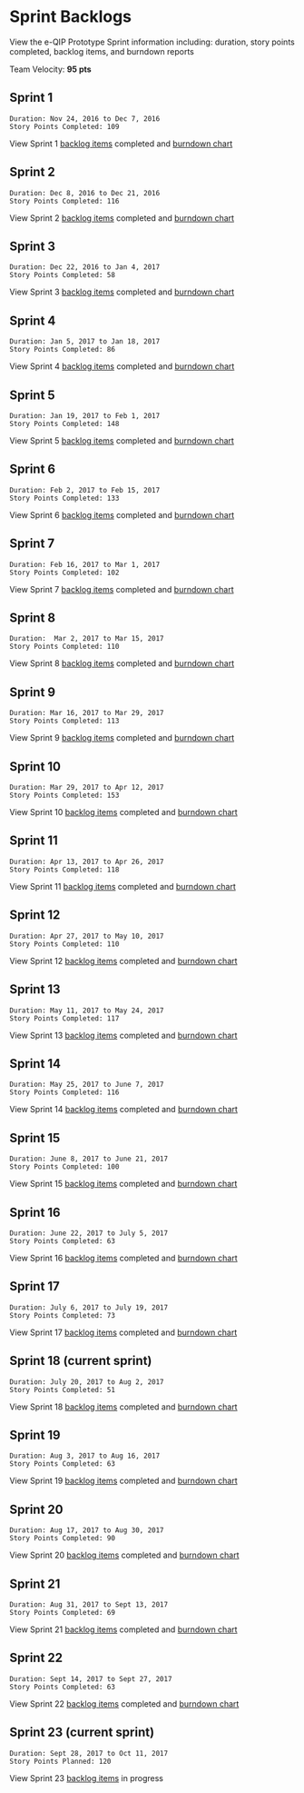 # Sprint Backlogs
View the e-QIP Prototype Sprint information including: duration, story points completed, backlog items, and burndown reports

Team Velocity: **95 pts**


## Sprint 1 
```
Duration: Nov 24, 2016 to Dec 7, 2016
Story Points Completed: 109
```
View Sprint 1 [backlog items][2] completed and [burndown chart][10]

## Sprint 2
```
Duration: Dec 8, 2016 to Dec 21, 2016
Story Points Completed: 116
```
View Sprint 2 [backlog items][3] completed and [burndown chart][11]

## Sprint 3
```
Duration: Dec 22, 2016 to Jan 4, 2017
Story Points Completed: 58
```
View Sprint 3 [backlog items][4] completed and [burndown chart][12]

## Sprint 4
```
Duration: Jan 5, 2017 to Jan 18, 2017
Story Points Completed: 86
```
View Sprint 4 [backlog items][5] completed and [burndown chart][13]

## Sprint 5
```
Duration: Jan 19, 2017 to Feb 1, 2017
Story Points Completed: 148
```
View Sprint 5 [backlog items][6] completed and [burndown chart][14]

## Sprint 6
```
Duration: Feb 2, 2017 to Feb 15, 2017
Story Points Completed: 133
```
View Sprint 6 [backlog items][7] completed and [burndown chart][15]

## Sprint 7
```
Duration: Feb 16, 2017 to Mar 1, 2017
Story Points Completed: 102
```
View Sprint 7 [backlog items][8] completed and [burndown chart][16]

## Sprint 8
```
Duration:  Mar 2, 2017 to Mar 15, 2017
Story Points Completed: 110
```
View Sprint 8 [backlog items][9] completed and [burndown chart][17] 

## Sprint 9 
```
Duration: Mar 16, 2017 to Mar 29, 2017
Story Points Completed: 113
```
View Sprint 9 [backlog items][18] completed and [burndown chart][20]

## Sprint 10
```
Duration: Mar 29, 2017 to Apr 12, 2017
Story Points Completed: 153
```
View Sprint 10 [backlog items][19] completed and [burndown chart][21]

## Sprint 11
```
Duration: Apr 13, 2017 to Apr 26, 2017
Story Points Completed: 118
```
View Sprint 11 [backlog items][22] completed and [burndown chart][23]

## Sprint 12
```
Duration: Apr 27, 2017 to May 10, 2017
Story Points Completed: 110
```
View Sprint 12 [backlog items][24] completed and [burndown chart][26]

## Sprint 13 
```
Duration: May 11, 2017 to May 24, 2017
Story Points Completed: 117
```
View Sprint 13 [backlog items][25] completed and [burndown chart][27]

## Sprint 14 
```
Duration: May 25, 2017 to June 7, 2017
Story Points Completed: 116
```
View Sprint 14 [backlog items][28] completed and [burndown chart][29]

## Sprint 15 
```
Duration: June 8, 2017 to June 21, 2017
Story Points Completed: 100
```
View Sprint 15 [backlog items][30] completed and [burndown chart][31]

## Sprint 16
```
Duration: June 22, 2017 to July 5, 2017
Story Points Completed: 63
```
View Sprint 16 [backlog items][32] completed and [burndown chart][33]

## Sprint 17 
```
Duration: July 6, 2017 to July 19, 2017
Story Points Completed: 73
```
View Sprint 17 [backlog items][40] completed and [burndown chart][34]

## Sprint 18 (current sprint)
```
Duration: July 20, 2017 to Aug 2, 2017
Story Points Completed: 51
```
View Sprint 18 [backlog items][41] completed and [burndown chart][35]

## Sprint 19
```
Duration: Aug 3, 2017 to Aug 16, 2017
Story Points Completed: 63
```
View Sprint 19 [backlog items][42] completed and [burndown chart][36]

## Sprint 20
```
Duration: Aug 17, 2017 to Aug 30, 2017
Story Points Completed: 90
```
View Sprint 20 [backlog items][43] completed and [burndown chart][37]

## Sprint 21
```
Duration: Aug 31, 2017 to Sept 13, 2017
Story Points Completed: 69
```
View Sprint 21 [backlog items][44] completed and [burndown chart][38]

## Sprint 22 
```
Duration: Sept 14, 2017 to Sept 27, 2017
Story Points Completed: 63
```
View Sprint 22 [backlog items][45] completed and [burndown chart][39]

## Sprint 23 (current sprint)
```
Duration: Sept 28, 2017 to Oct 11, 2017
Story Points Planned: 120
```
View Sprint 23 [backlog items][46] in progress


[1]: http://burndown.io/#truetandem/e-QIP-prototype/14
[2]: https://github.com/truetandem/e-QIP-prototype/milestone/2?closed=1
[3]: https://github.com/truetandem/e-QIP-prototype/milestone/3?closed=1
[4]: https://github.com/truetandem/e-QIP-prototype/milestone/4?closed=1
[5]: https://github.com/truetandem/e-QIP-prototype/milestone/5?closed=1
[6]: https://github.com/truetandem/e-QIP-prototype/milestone/6?closed=1
[7]: https://github.com/truetandem/e-QIP-prototype/milestone/7?closed=1
[8]: https://github.com/truetandem/e-QIP-prototype/milestone/8?closed=1
[9]: https://github.com/truetandem/e-QIP-prototype/milestone/9?closed=1
[10]: https://github.com/truetandem/e-QIP-prototype/issues/613
[11]: https://github.com/truetandem/e-QIP-prototype/issues/614
[12]: https://github.com/truetandem/e-QIP-prototype/issues/615
[13]: https://github.com/truetandem/e-QIP-prototype/issues/616
[14]: https://github.com/truetandem/e-QIP-prototype/issues/617
[15]: https://github.com/truetandem/e-QIP-prototype/issues/618
[16]: https://github.com/truetandem/e-QIP-prototype/issues/619
[17]: https://github.com/truetandem/e-QIP-prototype/issues/725
[18]: https://github.com/truetandem/e-QIP-prototype/milestone/10?closed=1
[19]: https://github.com/truetandem/e-QIP-prototype/milestone/11?closed=1
[20]: https://github.com/truetandem/e-QIP-prototype/issues/812
[21]: https://github.com/truetandem/e-QIP-prototype/issues/968
[22]: https://github.com/truetandem/e-QIP-prototype/milestone/12?closed=1
[23]: https://github.com/truetandem/e-QIP-prototype/issues/1077
[24]: https://github.com/truetandem/e-QIP-prototype/milestone/13?closed=1
[25]: https://github.com/truetandem/e-QIP-prototype/milestone/14?closed=1
[26]: https://github.com/truetandem/e-QIP-prototype/issues/1231
[27]: https://github.com/truetandem/e-QIP-prototype/issues/1318
[28]: https://github.com/truetandem/e-QIP-prototype/milestone/15?closed=1
[29]: https://github.com/truetandem/e-QIP-prototype/issues/1473
[30]: https://github.com/truetandem/e-QIP-prototype/milestone/16?closed=1
[31]: https://github.com/truetandem/e-QIP-prototype/issues/1474
[32]: https://github.com/truetandem/e-QIP-prototype/milestone/17?closed=1
[33]: https://github.com/truetandem/e-QIP-prototype/issues/2022
[34]: https://github.com/truetandem/e-QIP-prototype/issues/2023
[35]: https://github.com/truetandem/e-QIP-prototype/issues/2024
[36]: https://github.com/truetandem/e-QIP-prototype/issues/2025
[37]: https://github.com/truetandem/e-QIP-prototype/issues/2026
[38]: https://github.com/truetandem/e-QIP-prototype/issues/2027
[39]: https://github.com/truetandem/e-QIP-prototype/issues/2028
[40]: https://github.com/truetandem/e-QIP-prototype/milestone/18?closed=1
[41]: https://github.com/truetandem/e-QIP-prototype/milestone/19?closed=1
[42]: https://github.com/truetandem/e-QIP-prototype/milestone/20?closed=1
[43]: https://github.com/truetandem/e-QIP-prototype/milestone/21?closed=1
[44]: https://github.com/truetandem/e-QIP-prototype/milestone/22?closed=1
[45]: https://github.com/truetandem/e-QIP-prototype/milestone/23?closed=1
[46]: https://github.com/truetandem/e-QIP-prototype/milestone/24
